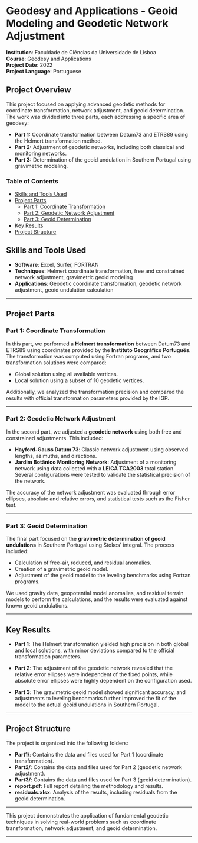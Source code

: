 # Geodesy and Applications - Geoid Modeling and Geodetic Network Adjustment  
**Institution**: Faculdade de Ciências da Universidade de Lisboa  
**Course**: Geodesy and Applications  
**Project Date**: 2022  
**Project Language**: Portuguese

## Project Overview
This project focused on applying advanced geodetic methods for coordinate transformation, network adjustment, and geoid determination. The work was divided into three parts, each addressing a specific area of geodesy:
- **Part 1:** Coordinate transformation between Datum73 and ETRS89 using the Helmert transformation method.
- **Part 2:** Adjustment of geodetic networks, including both classical and monitoring networks.
- **Part 3:** Determination of the geoid undulation in Southern Portugal using gravimetric modeling.

### Table of Contents
- [Skills and Tools Used](#skills-and-tools-used)
- [Project Parts](#project-parts)
  - [Part 1: Coordinate Transformation](#part-1-coordinate-transformation)
  - [Part 2: Geodetic Network Adjustment](#part-2-geodetic-network-adjustment)
  - [Part 3: Geoid Determination](#part-3-geoid-determination)
- [Key Results](#key-results)
- [Project Structure](#project-structure)

## Skills and Tools Used
- **Software**: Excel, Surfer, FORTRAN
- **Techniques**: Helmert coordinate transformation, free and constrained network adjustment, gravimetric geoid modeling
- **Applications**: Geodetic coordinate transformation, geodetic network adjustment, geoid undulation calculation

---

## Project Parts

### Part 1: Coordinate Transformation
In this part, we performed a **Helmert transformation** between Datum73 and ETRS89 using coordinates provided by the **Instituto Geográfico Português**. The transformation was computed using Fortran programs, and two transformation solutions were compared:
- Global solution using all available vertices.
- Local solution using a subset of 10 geodetic vertices.

Additionally, we analyzed the transformation precision and compared the results with official transformation parameters provided by the IGP.

---

### Part 2: Geodetic Network Adjustment
In the second part, we adjusted a **geodetic network** using both free and constrained adjustments. This included:
- **Hayford-Gauss Datum 73**: Classic network adjustment using observed lengths, azimuths, and directions.
- **Jardim Botânico Monitoring Network**: Adjustment of a monitoring network using data collected with a **LEICA TCA2003** total station. Several configurations were tested to validate the statistical precision of the network.

The accuracy of the network adjustment was evaluated through error ellipses, absolute and relative errors, and statistical tests such as the Fisher test.

---

### Part 3: Geoid Determination
The final part focused on the **gravimetric determination of geoid undulations** in Southern Portugal using Stokes' integral. The process included:
- Calculation of free-air, reduced, and residual anomalies.
- Creation of a gravimetric geoid model.
- Adjustment of the geoid model to the leveling benchmarks using Fortran programs.

We used gravity data, geopotential model anomalies, and residual terrain models to perform the calculations, and the results were evaluated against known geoid undulations.

---

## Key Results

- **Part 1**: The Helmert transformation yielded high precision in both global and local solutions, with minor deviations compared to the official transformation parameters.
  
- **Part 2**: The adjustment of the geodetic network revealed that the relative error ellipses were independent of the fixed points, while absolute error ellipses were highly dependent on the configuration used.

- **Part 3**: The gravimetric geoid model showed significant accuracy, and adjustments to leveling benchmarks further improved the fit of the model to the actual geoid undulations in Southern Portugal.

---

## Project Structure

The project is organized into the following folders:

- **Part1/**: Contains the data and files used for Part 1 (coordinate transformation).
- **Part2/**: Contains the data and files used for Part 2 (geodetic network adjustment).
- **Part3/**: Contains the data and files used for Part 3 (geoid determination).
- **report.pdf**: Full report detailing the methodology and results.
- **residuals.xlsx**: Analysis of the results, including residuals from the geoid determination.

---

This project demonstrates the application of fundamental geodetic techniques in solving real-world problems such as coordinate transformation, network adjustment, and geoid determination.

---

